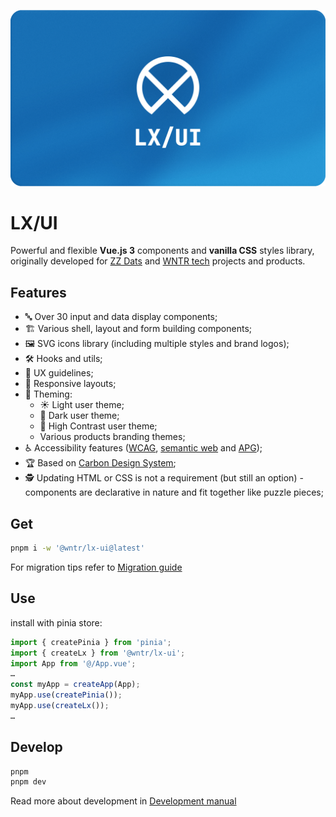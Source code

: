 ![LX/UI](/public/imgs/cover.png)

# LX/UI

Powerful and flexible **Vue.js 3** components and **vanilla CSS** styles library, originally developed for [ZZ Dats](https://zzdats.lv) and [WNTR tech](https://wntr.tech) projects and products.

## Features

- 🔤 Over 30 input and data display components;
- 🏗️ Various shell, layout and form building components;
- 🖼️ SVG icons library (including multiple styles and brand logos);
- 🛠️ Hooks and utils;
- 📘 UX guidelines;
- 📐 Responsive layouts;
- 🎨 Theming:
  - ☀️ Light user theme;
  - 🌙 Dark user theme;
  - 🔆 High Contrast user theme;
  - Various products branding themes;
- ♿ Accessibility features ([WCAG](https://www.w3.org/WAI/standards-guidelines/wcag/), [semantic web](https://en.wikipedia.org/wiki/Semantic_Web) and [APG](https://www.w3.org/WAI/ARIA/apg/patterns/));
- 🏆 Based on [Carbon Design System](https://carbondesignsystem.com/);
- 🕵️ Updating HTML or CSS is not a requirement (but still an option) - components are declarative in nature and fit together like puzzle pieces;

## Get

```bash
pnpm i -w '@wntr/lx-ui@latest'
```

For migration tips refer to [Migration guide](MIGRATION.md)

## Use

install with pinia store:

```js
import { createPinia } from 'pinia';
import { createLx } from '@wntr/lx-ui';
import App from '@/App.vue';
…
const myApp = createApp(App);
myApp.use(createPinia());
myApp.use(createLx());
…
```

## Develop

```bash
pnpm
pnpm dev
```

Read more about development in [Development manual](DEVELOPMENT.md)
